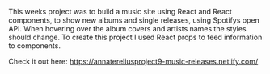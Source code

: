 This weeks project was to build a music site using React and React components, to show new albums and single releases, using Spotifys open API.
When hovering over the album covers and artists names the styles should change.
To create this project I used React props to feed information to components.

Check it out here: 
https://annatereliusproject9-music-releases.netlify.com/


